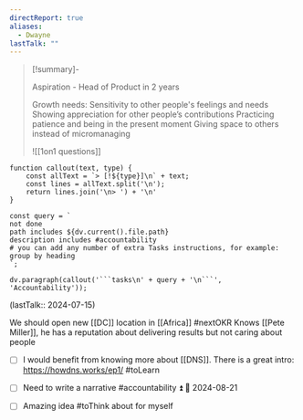 ```yaml
---
directReport: true
aliases:
  - Dwayne
lastTalk: ""
---
```


> [!summary]-
> 
> Aspiration - Head of Product in 2 years
> 
> Growth needs:
> Sensitivity to other people's feelings and needs
>Showing appreciation for other people’s contributions
>Practicing patience and being in the present moment
>Giving space to others instead of micromanaging
>
>![[1on1 questions]]



```dataviewjs
function callout(text, type) {
    const allText = `> [!${type}]\n` + text;
    const lines = allText.split('\n');
    return lines.join('\n> ') + '\n'
}

const query = `
not done
path includes ${dv.current().file.path}
description includes #accountability 
# you can add any number of extra Tasks instructions, for example:
group by heading
`;

dv.paragraph(callout('```tasks\n' + query + '\n```', 'Accountability'));
```



(lastTalk:: 2024-07-15)

We should open new [[DC]] location in [[Africa]] #nextOKR
Knows [[Pete Miller]], he has a reputation about delivering results but not caring about people
- [ ] I would benefit from knowing more about [[DNS]]. There is a great intro: https://howdns.works/ep1/ #toLearn

- [ ] Need to write a narrative #accountability ⏫ 📅 2024-08-21
- [ ] Amazing idea #toThink about for myself

